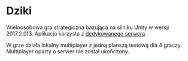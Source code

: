 # Dziki

Wieloosobowa gra strategiczna bazująca na silniku Unity w wersji 2017.2.0f3.
Aplikacja korzysta z [dedykowanego serwera](https://github.com/Pkawa/game-server).

W grze działa lokalny multiplayer z jedną planszą testową dla 4 graczy.
Multiplayer oparty o serwer nie został ukończony.
